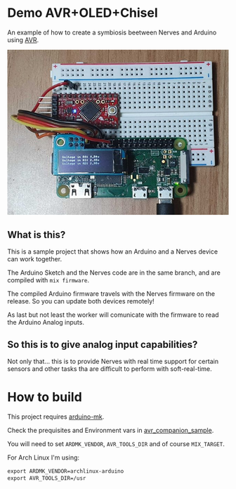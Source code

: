 # Demo AVR+OLED+Chisel

An example of how to create a symbiosis beetween Nerves and Arduino using [AVR](https://github.com/luisgabrielroldan/avr).

![Demo](images/device.jpg)

## What is this?

This is a sample project that shows how an Arduino and a Nerves device can work together.

The Arduino Sketch and the Nerves code are in the same branch, and are compiled with `mix firmware`.

The compiled Arduino firmware travels with the Nerves firmware on the release. So you can update both devices remotely!

As last but not least the worker will comunicate with the firmware to read the Arduino Analog inputs.

## So this is to give analog input capabilities?

Not only that... this is to provide Nerves with real time support for certain sensors and other tasks tha are difficult to perform with soft-real-time.

# How to build
This project requires [arduino-mk](https://github.com/sudar/Arduino-Makefile).

Check the prequisites and Environment vars in [avr_companion_sample](https://github.com/luisgabrielroldan/avr_companion_sample).

You will need to set `ARDMK_VENDOR`, `AVR_TOOLS_DIR` and of course `MIX_TARGET`.

For Arch Linux I'm using:
```
export ARDMK_VENDOR=archlinux-arduino
export AVR_TOOLS_DIR=/usr
```
